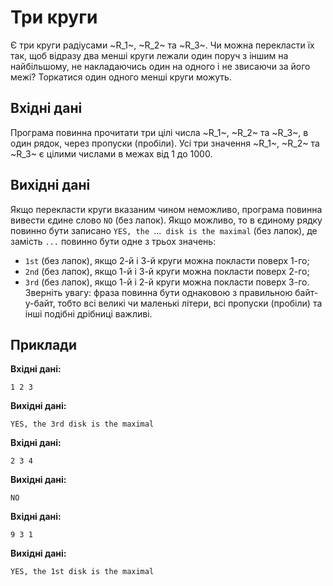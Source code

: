 ﻿# Три круги

Є три круги радіусами ~R_1~, ~R_2~ та ~R_3~.
Чи можна перекласти їх так, щоб відразу два менші круги лежали один поруч з іншим на найбільшому, не накладаючись один на одного і не звисаючи за його межі? Торкатися один одного менші круги можуть.

## Вхідні дані
Програма повинна прочитати три цілі числа ~R_1~, ~R_2~ та ~R_3~, в один рядок, через пропуски (пробіли). Усі три значення ~R_1~, ~R_2~ та ~R_3~ є цілими числами в межах від 1 до 1000.

## Вихідні дані
Якщо перекласти круги вказаним чином неможливо, програма повинна вивести єдине слово `` NO `` (без лапок).
Якщо можливо, то в єдиному рядку повинно бути записано `` YES, the  ``...``  disk is the maximal `` (без лапок), де замість `...` повинно бути одне з трьох значень:
- `` 1st `` (без лапок), якщо 2-й і 3-й круги можна покласти поверх 1-го;
- `` 2nd `` (без лапок), якщо 1-й і 3-й круги можна покласти поверх 2-го;
- `` 3rd `` (без лапок), якщо 1-й і 2-й круги можна покласти поверх 3-го.
Зверніть увагу: фраза повинна бути однаковою з правильною байт-у-байт, тобто всі великі чи маленькі літери, всі пропуски (пробіли) та інші подібні дрібниці важливі.

## Приклади
**Вхідні дані:**
```
1 2 3
```

**Вихідні дані:**
```
YES, the 3rd disk is the maximal
```

**Вхідні дані:**
```
2 3 4
```

**Вихідні дані:**
```
NO
```

**Вхідні дані:**
```
9 3 1
```

**Вихідні дані:**
```
YES, the 1st disk is the maximal
```
